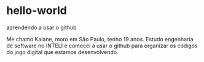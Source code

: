 # hello-world
aprendendo a usar o github

Me chamo Kaiane, moro em São Paulo, tenho 19 anos. Estudo engenharia de software no INTELI e comecei a usar o github para organizar os codigos do jogo digital que estamos desenvolvendo.
